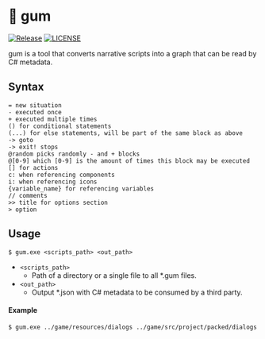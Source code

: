 # 🍬 gum

[![Release](https://github.com/isadorasophia/gum/actions/workflows/ci.yaml/badge.svg)](https://github.com/isadorasophia/gum/actions/workflows/ci.yaml)
[![LICENSE](https://img.shields.io/github/license/isadorasophia/gum.svg)](LICENSE)

gum is a tool that converts narrative scripts into a graph that can be read by C# metadata.

## Syntax

```
= new situation
- executed once
+ executed multiple times
() for conditional statements
(...) for else statements, will be part of the same block as above
-> goto
-> exit! stops
@random picks randomly - and + blocks
@[0-9] which [0-9] is the amount of times this block may be executed
[] for actions
c: when referencing components
i: when referencing icons
{variable_name} for referencing variables
// comments
>> title for options section
> option
```

## Usage

```shell
$ gum.exe <scripts_path> <out_path>
```

- `<scripts_path>`
  - Path of a directory or a single file to all *.gum files.
- `<out_path>` 
  - Output *.json with C# metadata to be consumed by a third party.
  
#### Example
```shell
$ gum.exe ../game/resources/dialogs ../game/src/project/packed/dialogs
```
